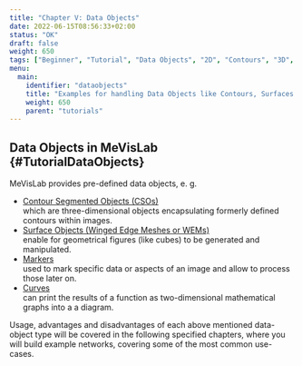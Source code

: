 ```yaml
---
title: "Chapter V: Data Objects"
date: 2022-06-15T08:56:33+02:00
status: "OK"
draft: false
weight: 650
tags: ["Beginner", "Tutorial", "Data Objects", "2D", "Contours", "3D", "Surfaces"]
menu: 
  main:
    identifier: "dataobjects"
    title: "Examples for handling Data Objects like Contours, Surfaces and Markers in MeVisLab."
    weight: 650
    parent: "tutorials"
---
```

## Data Objects in MeVisLab {#TutorialDataObjects}

MeVisLab provides pre-defined data objects, e. g.
* [Contour Segmented Objects (CSOs)](/tutorials/dataobjects/contours/contour-objects) <br>
which are three-dimensional objects encapsulating formerly defined contours within images.
* [Surface Objects (Winged Edge Meshes or WEMs)](/tutorials/dataobjects/surfaces/surfaceobjects) <br>
enable for geometrical figures (like cubes) to be generated and manipulated. 
* [Markers](/tutorials/dataobjects/markerobjects) <br>
used to mark specific data or aspects of an image and allow to process those later on.
* [Curves](tutorials/dataobjects/curves) <br>
can print the results of a function as two-dimensional mathematical graphs into a a diagram.

Usage, advantages and disadvantages of each above mentioned data-object type will be covered in the following specified chapters, where you will build example networks, covering some of the most common use-cases. 
